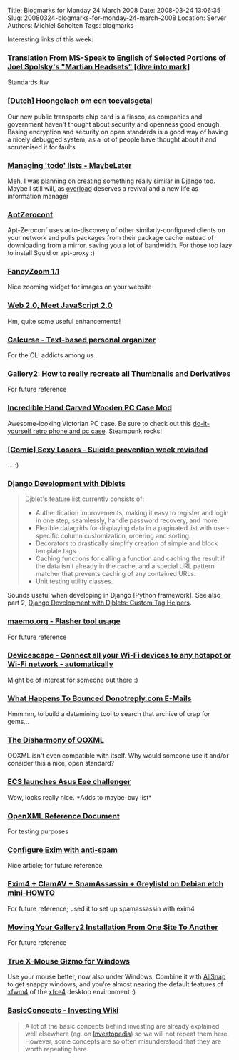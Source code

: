 Title: Blogmarks for Monday 24 March 2008
Date: 2008-03-24 13:06:35
Slug: 20080324-blogmarks-for-monday-24-march-2008
Location: Server
Authors: Michiel Scholten
Tags: blogmarks

<p>Interesting links of this week:</p>
<h3><a href="http://diveintomark.org/archives/2008/03/18/translation-from-ms-speak-to-english-of-selected-portions-of-joel-spolskys-martin-headsets">Translation From MS-Speak to English of Selected Portions of Joel Spolsky's "Martian Headsets" [dive into mark]</a></h3>
<p>Standards ftw</p>
<h3><a href="http://www.nrc.nl/nieuwsthema/chipkaart/article909281.ece/Hoongelach_om_een_toevalsgetal">[Dutch] Hoongelach om een toevalsgetal</a></h3>
<p>Our new public transports chip card is a fiasco, as companies and government haven't thought about security and openness good enough. Basing encryption and security on open standards is a good way of having a nicely debugged system, as a lot of people have thought about it and scrutenised it for faults</p>
<h3><a href="http://www.kismith.co.uk/wordpress/index.php/2008/03/21/maybelater/">Managing 'todo' lists - MaybeLater</a></h3>
<p>Meh, I was planning on creating something really similar in Django too. Maybe I still will, as <a href="http://aquariusoft.org/page/html/overload/">overload</a> deserves a revival and a new life as information manager</p>
<h3><a href="http://trac.phidev.info/trac/wiki/AptZeroconf">AptZeroconf</a></h3>
<p>Apt-Zeroconf uses auto-discovery of other similarly-configured clients on your network and pulls packages from their package cache instead of downloading from a mirror, saving you a lot of bandwidth. For those too lazy to install Squid or apt-proxy :)</p>
<h3><a href="http://www.cabel.name/2008/02/fancyzoom-10.html">FancyZoom 1.1</a></h3>
<p>Nice zooming widget for images on your website</p>
<h3><a href="http://blog.jeremymartin.name/2008/03/web-20-meet-javascript-20.html">Web 2.0, Meet JavaScript 2.0</a></h3>
<p>Hm, quite some useful enhancements!</p>
<h3><a href="http://culot.org/calcurse/">Calcurse - Text-based personal organizer</a></h3>
<p>For the CLI addicts among us</p>
<h3><a href="http://mycvs.org/archives/2007/12/26/gallery2-how-to-really-recreate-all-thumbnails-and-derivatives/">Gallery2: How to really recreate all Thumbnails and Derivatives</a></h3>
<p>For future reference</p>
<h3><a href="http://www.homotron.net/2007/11/incredible_hand_carved_wooden_p.html">Incredible Hand Carved Wooden PC Case Mod</a></h3>
<p>Awesome-looking Victorian PC case. Be sure to check out this <a href="http://www.merlinstower.com/2007/09/16/make-diy-retro-phone-and-pc-case-mod-usable-for-skype/">do-it-yourself retro phone and pc case</a>. Steampunk rocks!</p>
<h3><a href="http://sexylosers.com/230.html">[Comic] Sexy Losers - Suicide prevention week revisited</a></h3>
<p>... :)</p>
<h3><a href="http://www.chipx86.com/blog/?p=244">Django Development with Djblets</a></h3>
<blockquote>
<p>Djblet's feature list currently consists of:</p>
<ul>
<li>Authentication improvements, making it easy to register and login in one step, seamlessly, handle password recovery, and more.</li>
<li>Flexible datagrids for displaying data in a paginated list with user-specific column customization, ordering and sorting.</li>
<li>Decorators to drastically simplify creation of simple and block template tags.</li>
<li>Caching functions for calling a function and caching the result if the data isn&#8217;t already in the cache, and a special URL pattern matcher that prevents caching of any contained URLs.</li>
<li>Unit testing utility classes.</li>
</ul>
</blockquote>

<p>Sounds useful when developing in Django [Python framework]. See also part 2, <a href="http://www.chipx86.com/blog/?p=245">Django Development with Djblets: Custom Tag Helpers</a>.</p>
<h3><a href="http://maemo.org/community/wiki/Flasher_tool_usage/">maemo.org - Flasher tool usage</a></h3>
<p>For future reference</p>
<h3><a href="http://www.devicescape.com/">Devicescape - Connect all your Wi-Fi devices to any hotspot or Wi-Fi network - automatically</a></h3>
<p>Might be of interest for someone out there :)</p>
<h3><a href="http://it.slashdot.org/article.pl?sid=08/03/21/1737248">What Happens To Bounced Donotreply.com E-Mails</a></h3>
<p>Hmmmm, to build a datamining tool to search that archive of crap for gems...</p>
<h3><a href="http://www.robweir.com/blog/2008/03/disharmony-of-ooxml.html">The Disharmony of OOXML</a></h3>
<p>OOXML isn't even compatible with itself. Why would someone use it and/or consider this a nice, open standard?</p>
<h3><a href="http://www.pocket-lint.co.uk/news/news.phtml/12839/13863/ecs-hsdpa-broadband-laptop-notebook.phtml">ECS launches Asus Eee challenger</a></h3>
<p>Wow, looks really nice. *Adds to maybe-buy list*</p>
<h3><a href="http://openofficeorgninja.googlepages.com/openxml_reference_document">OpenXML Reference Document</a></h3>
<p>For testing purposes</p>
<h3><a href="http://www.freesoftwaremagazine.com/articles/exim_and_anti_spam_spamassassin?page=0,0">Configure Exim with anti-spam</a></h3>
<p>Nice article; for future reference</p>
<h3><a href="http://edin.no-ip.com/html/?q=exim4_clamav_spamassassin_greylistd_on_debian_etch_mini_howto">Exim4 + ClamAV + SpamAssassin + Greylistd on Debian etch mini-HOWTO</a></h3>
<p>For future reference; used it to set up spamassassin with exim4</p>
<h3><a href="http://community.contractwebdevelopment.com/moving-your-gallery2-installation-from-one-site-to-another">Moving Your Gallery2 Installation From One Site To Another</a></h3>
<p>For future reference</p>
<h3><a href="http://fy.chalmers.se/~appro/nt/TXMouse/">True X-Mouse Gizmo for Windows</a></h3>
<p>Use your mouse better, now also under Windows. Combine it with <a href="http://www.cs.utoronto.ca/~iheckman/allsnap/">AllSnap</a> to get snappy windows, and you're almost nearing the default features of <a href="http://www.xfce.org/projects/xfwm4/">xfwm4</a> of the <a href="http://xfce.org/">xfce4</a> desktop environment :)</p>
<h3><a href="http://investing.wikiwall.org/BasicConcepts">BasicConcepts - Investing Wiki</a></h3>
<blockquote><p>A lot of the basic concepts behind investing are already explained well elsewhere (eg. on <a class="http" href="http://www.investopedia.com/">Investopedia</a>) so we will not repeat them here.  However, some concepts are so often misunderstood that they are worth repeating here.</p></blockquote>
